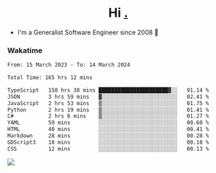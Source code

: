 <h1 align="center">Hi <a href="https://www.hackerrank.com/erasmosaraujo">.</a></h1>
 
- I'm a Generalist Software Engineer  since 2008 🚀
<!--  
<p align="left">
  <a href="https://github.com/erasmosoares/github-readme-stats">
    <img
      align="center"
      src="https://github-readme-stats.vercel.app/api/top-langs/?username=erasmosoares&theme=radical&layout=compact"
    />
  </a>
  <a href="https://github.com/erasmosoares/github-readme-stats">
    [![Harlok's WakaTime stats](https://github-readme-stats.vercel.app/api/wakatime?username=ffflabs)](https://github.com/anuraghazra/github-readme-stats)
  </a>
</p>

<!--
 ### Repo 
 
<p align="left">
 <a href="https://github.com/erasmosoares/github-readme-stats">
    <img
      align="center"
      height="165"
      src="https://github-readme-stats.vercel.app/api/pin?username=erasmosoares&repo=sample-node&title_color=fff&icon_color=f9f9f9&text_color=9f9f9f&bg_color=151515"
    />
  </a>
  <a href="https://github.com/erasmosoares/github-readme-stats">
    <img
      align="center"
      height="165"
      src="https://github-readme-stats.vercel.app/api/pin?username=erasmosoares&repo=sample-node&title_color=fff&icon_color=f9f9f9&text_color=9f9f9f&bg_color=151515"
    />
  </a>
</p>
-->

 ### Wakatime 

<!--START_SECTION:waka-->

```txt
From: 15 March 2023 - To: 14 March 2024

Total Time: 165 hrs 12 mins

TypeScript   150 hrs 38 mins ██████████████████████▓░░   91.14 %
JSON         3 hrs 59 mins   ▓░░░░░░░░░░░░░░░░░░░░░░░░   02.41 %
JavaScript   2 hrs 53 mins   ▒░░░░░░░░░░░░░░░░░░░░░░░░   01.75 %
Python       2 hrs 19 mins   ▒░░░░░░░░░░░░░░░░░░░░░░░░   01.41 %
C#           2 hrs 6 mins    ▒░░░░░░░░░░░░░░░░░░░░░░░░   01.27 %
YAML         59 mins         ░░░░░░░░░░░░░░░░░░░░░░░░░   00.60 %
HTML         40 mins         ░░░░░░░░░░░░░░░░░░░░░░░░░   00.41 %
Markdown     28 mins         ░░░░░░░░░░░░░░░░░░░░░░░░░   00.28 %
GDScript3    18 mins         ░░░░░░░░░░░░░░░░░░░░░░░░░   00.18 %
CSS          12 mins         ░░░░░░░░░░░░░░░░░░░░░░░░░   00.13 %
```

<!--END_SECTION:waka-->

![](https://komarev.com/ghpvc/?username=erasmosoares&color=brightgreen)

